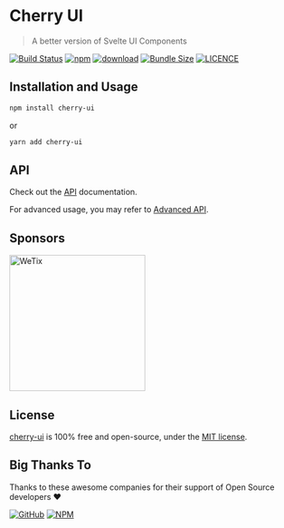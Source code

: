 # Cherry UI

> A better version of Svelte UI Components

<p>

[![Build Status](https://github.com/wetix/cherry-ui/workflows/ci/badge.svg?branch=master)](https://github.com/wetix/cherry-ui)
[![npm](https://img.shields.io/npm/v/cherry-ui.svg)](https://www.npmjs.com/package/cherry-ui)
[![download](https://img.shields.io/npm/dw/cherry-ui.svg)](https://www.npmjs.com/package/cherry-ui)
[![Bundle Size](https://badgen.net/bundlephobia/minzip/cherry-ui)](https://bundlephobia.com/result?p=cherry-ui@0.4.4-beta)
[![LICENCE](https://img.shields.io/github/license/wetix/cherry-ui)](https://github.com/wetix/cherry-ui/blob/master/LICENSE)

</p>

## Installation and Usage

```bash
npm install cherry-ui
```

or

```bash
yarn add cherry-ui
```

## API

Check out the [API](https://github.com/wetix/cherry-ui/blob/master/docs/API.md) documentation.

For advanced usage, you may refer to [Advanced API](https://github.com/wetix/cherry-ui/blob/master/docs/ADVANCED_USAGE.md).

## Sponsors

<img src="https://asset.wetix.my/images/logo/wetix.png" alt="WeTix" width="240px">

## License

[cherry-ui](https://github.com/wetix/cherry-ui) is 100% free and open-source, under the [MIT license](https://github.com/wetix/cherry-ui/blob/master/LICENSE).

## Big Thanks To

Thanks to these awesome companies for their support of Open Source developers ❤

[![GitHub](https://jstools.dev/img/badges/github.svg)](https://github.com/open-source)
[![NPM](https://jstools.dev/img/badges/npm.svg)](https://www.npmjs.com/)
